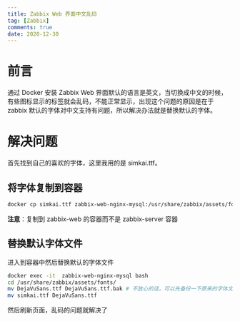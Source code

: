 ```yaml
---
title: Zabbix Web 界面中文乱码
tag: [Zabbix]
comments: true
date: 2020-12-30
---
```




# 前言
通过 Docker 安装 Zabbix Web 界面默认的语言是英文，当切换成中文的时候，有些图标显示的标签就会乱码，不能正常显示，出现这个问题的原因是在于 zabbix 默认的字体对中文支持有问题，所以解决办法就是替换默认的字体。

# 解决问题
首先找到自己的喜欢的字体，这里我用的是 simkai.ttf。

## 将字体复制到容器

```bash
docker cp simkai.ttf zabbix-web-nginx-mysql:/usr/share/zabbix/assets/fonts/
```

**注意**：复制到 zabbix-web 的容器而不是 zabbix-server 容器

## 替换默认字体文件

进入到容器中然后替换默认的字体文件

```bash
docker exec -it  zabbix-web-nginx-mysql bash
cd /usr/share/zabbix/assets/fonts/
mv DejaVuSans.ttf DejaVuSans.ttf.bak # 不放心的话，可以先备份一下原来的字体文件
mv simkai.ttf DejaVuSans.ttf
```

然后刷新页面，乱码的问题就解决了
